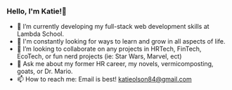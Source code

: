 ### Hello, I'm Katie!👋

- 🔭  I’m currently developing my full-stack web development skills at Lambda School.
- 🌱  I'm constantly looking for ways to learn and grow in all aspects of life. 
- 👯  I’m looking to collaborate on any projects in HRTech, FinTech, EcoTech, or fun nerd projects (ie: Star Wars, Marvel, ect)
- 💬  Ask me about my former HR career, my novels, vermicomposting, goats, or Dr. Mario. 
- 📫  How to reach me: Email is best! katieolson84@gmail.com
